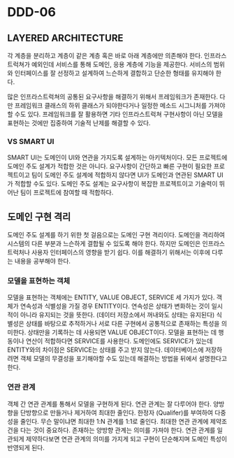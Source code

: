 # DDD-06

## LAYERED ARCHITECTURE

각 계층을 분리하고 계층이 같은 계층 혹은 바로 아래 계층에만 의존해야 한다. 인프라스트럭쳐가 예외인데 서비스를 통해 도메인, 응용 계층에 기능을 제공한다. 서비스의 범위와 인터페이스를 잘 선정하고 설계하여 느슨하게 결합하고 단순한 형태를 유지해야 한다.

많은 인프라스트럭쳐의 공통된 요구사항을 해결하기 위해서 프레임워크가 존재한다. 다만 프레임워크 클래스의 하위 클래스가 되야한다거나 일정한 메소드 시그니처를 가져야 할 수도 있다. 프레임워크를 잘 활용하면 기타 인프라스트럭쳐 구현사항이 아닌 모델을 표현하는 것에만 집중하여 기술적 난제를 해결할 수 있다.

### VS SMART UI

SMART UI는 도메인이 UI와 연관을 가지도록 설계하는 아키텍처이다. 모든 프로젝트에 도메인 주도 설계가 적합한 것은 아니다. 요구사항이 간단하고 빠른 구현이 필요한 프로젝트이고 팀이 도메인 주도 설계에 적합하지 않다면 UI가 도메인과 연관된 SMART UI가 적합할 수도 있다. 도메인 주도 설계는 요구사항이 복잡한 프로젝트이고 기술력이 뛰어난 팀이 프로젝트에 참여할 때 적합하다.

## 도메인 구현 격리

도메인 주도 설계를 하기 위한 첫 걸음으로는 도메인 구현 격리이다. 도메인을 격리하여 시스템의 다른 부분과 느슨하게 결합될 수 있도록 해야 한다. 하지만 도메인은 인프라스트럭처나 사용자 인터페이스의 영향을 받기 쉽다. 이를 해결하기 위해서는 이후에 다루는 내용을 공부해야 한다.

### 모델을 표현하는 객체

모델을 표현하는 객체에는 ENTITY, VALUE OBJECT, SERVICE 세 가지가 있다. 객체가 연속성과 식별성을 가질 경우 ENTITY이다. 연속성은 상태가 변화하는 것이 일시적이 아니라 유지되는 것을 뜻한다. \(데이터 저장소에서 꺼내와도 상태는 유지된다\) 식별성은 상태를 바탕으로 추적하거나 서로 다른 구현에서 공통적으로 존재하는 특성을 의미한다. 상태만을 기록하는 데 사용되면 VALUE OBJECT이다. 모델을 표현하는 데 행동이나 연산이 적합하다면 SERVICE를 사용한다. 도메인에도 SERVICE가 있는데 ENTITY와의 차이점은 SERVICE는 상태를 주고 받지 않는다. 데이터베이스에 저장하려면 객체 모델의 무결성을 포기해야할 수도 있는데 해결하는 방법을 뒤에서 설명한다고 한다.

### 연관 관계

객체 간 연관 관계를 통해서 모델을 구현하게 된다. 연관 관계는 잘 다루어야 한다. 양방향을 단방향으로 만들거나 제거하여 최대한 줄인다. 한정자 \(Qualifer\)를 부여하여 다중성을 줄인다. 무슨 말이냐면 최대한 1:N 관계를 1:1로 줄인다. 최대한 연관 관계에 제약조건을 다는 것이 중요하다. 존재하는 양방향 관계는 의미를 가져야 한다. 연관 관계를 일관되게 제약하다보면 연관 관계의 의미를 가지게 되고 구현이 단순해지며 도메인 특성이 반영되게 된다.

